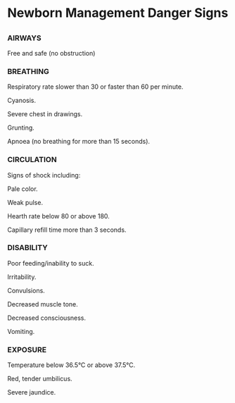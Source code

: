 # Newborn Management Danger Signs


## 


### **AIRWAYS**

Free and safe (no obstruction)



### **BREATHING**

Respiratory rate slower than 30 or faster than 60 per minute.

Cyanosis.

Severe chest in drawings.

Grunting.

Apnoea (no breathing for more than 15 seconds).



### **CIRCULATION**

Signs of shock including:

Pale color.

Weak pulse.

Hearth rate below 80 or above 180.

Capillary refill time more than 3 seconds.



### **DISABILITY**

Poor feeding/inability to suck.

Irritability.

Convulsions.

Decreased muscle tone.

Decreased consciousness.

Vomiting.



### **EXPOSURE**

Temperature below 36.5°C or above 37.5°C.

Red, tender umbilicus.

Severe jaundice.